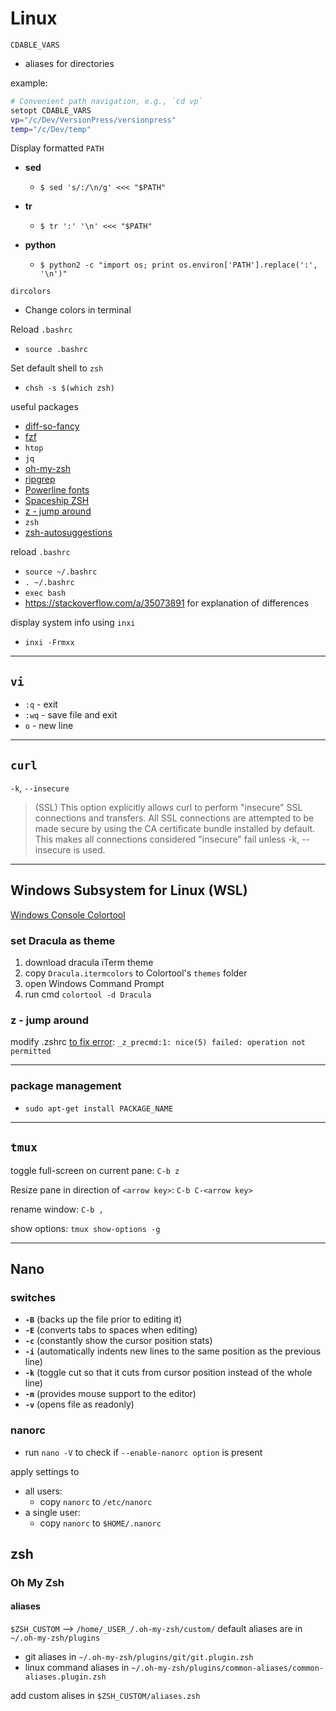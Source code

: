 # Linux

`CDABLE_VARS`

- aliases for directories

example:

```bash
# Convenient path navigation, e.g., `cd vp`
setopt CDABLE_VARS
vp="/c/Dev/VersionPress/versionpress"
temp="/c/Dev/temp"
```

Display formatted `PATH`

- **sed**

  - `$ sed 's/:/\n/g' <<< "$PATH"`

- **tr**

  - `$ tr ':' '\n' <<< "$PATH"`

- **python**

  - `$ python2 -c "import os; print os.environ['PATH'].replace(':', '\n')"`

`dircolors`

- Change colors in terminal

Reload `.bashrc`

- `source .bashrc`

Set default shell to `zsh`

- `chsh -s $(which zsh)`

useful packages

- [diff-so-fancy](https://github.com/so-fancy/diff-so-fancy)
- [fzf](https://github.com/junegunn/fzf)
- `htop`
- `jq`
- [oh-my-zsh](https://ohmyz.sh)
- [ripgrep](https://github.com/BurntSushi/ripgrep)
- [Powerline fonts](https://github.com/powerline/fonts)
- [Spaceship ZSH](https://github.com/denysdovhan/spaceship-prompt)
- [z - jump around](https://github.com/rupa/z)
- `zsh`
- [zsh-autosuggestions](https://github.com/zsh-users/zsh-autosuggestions)

reload `.bashrc`

- `source ~/.bashrc`
- `. ~/.bashrc`
- `exec bash`
- <https://stackoverflow.com/a/35073891> for explanation of differences

display system info using `inxi`

- `inxi -Frmxx`

---

## `vi`

- `:q` - exit
- `:wq` - save file and exit
- `o` - new line

---

## `curl`

`-k`, `--insecure`

> (SSL) This option explicitly allows curl to perform "insecure" SSL connections and transfers. All SSL connections are attempted to be made secure by using the CA certificate bundle installed by default. This makes all connections considered "insecure" fail unless -k, --insecure is used.

---

## Windows Subsystem for Linux (WSL)

[Windows Console Colortool](https://blogs.msdn.microsoft.com/commandline/2017/08/11/introducing-the-windows-console-colortool/)

### set Dracula as theme

1. download dracula iTerm theme
1. copy `Dracula.itermcolors` to Colortool's `themes` folder
1. open Windows Command Prompt
1. run cmd `colortool -d Dracula`

### z - jump around

modify .zshrc [to fix error](https://github.com/rupa/z/issues/230#issuecomment-362297213): `_z_precmd:1: nice(5) failed: operation not permitted`

---

### package management

- `sudo apt-get install PACKAGE_NAME`

---

## `tmux`

toggle full-screen on current pane: `C-b z`

Resize pane in direction of `<arrow key>`: `C-b C-<arrow key>`

rename window: `C-b ,`

show options: `tmux show-options -g`

---

## Nano

### switches

- **`-B`** (backs up the file prior to editing it)
- **`-E`** (converts tabs to spaces when editing)
- **`-c`** (constantly show the cursor position stats)
- **`-i`** (automatically indents new lines to the same position as the previous line)
- **`-k`** (toggle cut so that it cuts from cursor position instead of the whole line)
- **`-m`** (provides mouse support to the editor)
- **`-v`** (opens file as readonly)

### nanorc

- run `nano -V` to check if `--enable-nanorc option` is present

apply settings to

- all users:
  - copy `nanorc` to `/etc/nanorc`
- a single user:
  - copy `nanorc` to `$HOME/.nanorc`

## zsh

### Oh My Zsh

#### aliases

`$ZSH_CUSTOM` --> `/home/_USER_/.oh-my-zsh/custom/`
default aliases are in `~/.oh-my-zsh/plugins`

- git aliases in `~/.oh-my-zsh/plugins/git/git.plugin.zsh`
- linux command aliases in `~/.oh-my-zsh/plugins/common-aliases/common-aliases.plugin.zsh`

add custom alises in `$ZSH_CUSTOM/aliases.zsh`
